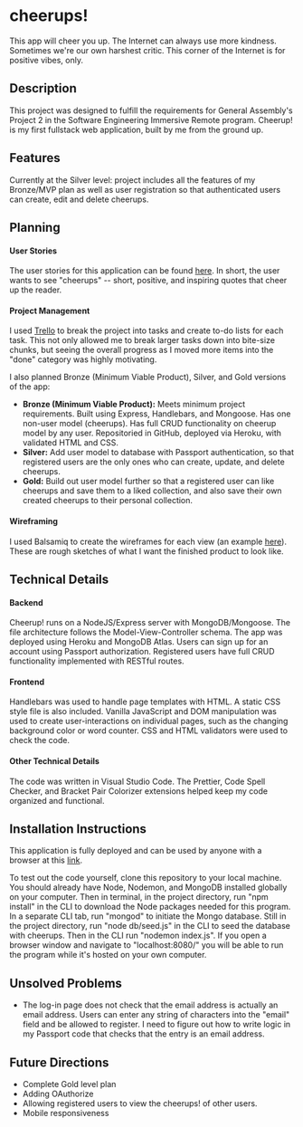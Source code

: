# cheerups!

This app will cheer you up. The Internet can always use more kindness. Sometimes we're our own harshest critic. This corner of the Internet is for positive vibes, only.

## Description

This project was designed to fulfill the requirements for General Assembly's Project 2 in the Software Engineering Immersive Remote program. Cheerup! is my first fullstack web application, built by me from the ground up.

## Features

Currently at the Silver level: project includes all the features of my Bronze/MVP plan as well as user registration so that authenticated users can create, edit and delete cheerups.

## Planning

#### User Stories

The user stories for this application can be found [here](https://github.com/esin87/cheerup/blob/master/planning/user_stories.md). In short, the user wants to see "cheerups" -- short, positive, and inspiring quotes that cheer up the reader.

#### Project Management

I used [Trello](https://trello.com) to break the project into tasks and create to-do lists for each task. This not only allowed me to break larger tasks down into bite-size chunks, but seeing the overall progress as I moved more items into the "done" category was highly motivating.

I also planned Bronze (Minimum Viable Product), Silver, and Gold versions of the app:

- **Bronze (Minimum Viable Product):** Meets minimum project requirements. Built using Express, Handlebars, and Mongoose. Has one non-user model (cheerups). Has full CRUD functionality on cheerup model by any user. Repositoried in GitHub, deployed via Heroku, with validated HTML and CSS.
- **Silver:** Add user model to database with Passport authentication, so that registered users are the only ones who can create, update, and delete cheerups.
- **Gold:** Build out user model further so that a registered user can like cheerups and save them to a liked collection, and also save their own created cheerups to their personal collection.

#### Wireframing

I used Balsamiq to create the wireframes for each view (an example [here](https://github.com/esin87/cheerup/blob/master/planning/cheerup!%20wireframes/Show%20Me%20a%20Cheerup%20View.png)). These are rough sketches of what I want the finished product to look like.

## Technical Details

#### Backend

Cheerup! runs on a NodeJS/Express server with MongoDB/Mongoose. The file architecture follows the Model-View-Controller schema. The app was deployed using Heroku and MongoDB Atlas. Users can sign up for an account using Passport authorization. Registered users have full CRUD functionality implemented with RESTful routes.

#### Frontend

Handlebars was used to handle page templates with HTML. A static CSS style file is also included. Vanilla JavaScript and DOM manipulation was used to create user-interactions on individual pages, such as the changing background color or word counter. CSS and HTML validators were used to check the code.

#### Other Technical Details

The code was written in Visual Studio Code. The Prettier, Code Spell Checker, and Bracket Pair Colorizer extensions helped keep my code organized and functional.

## Installation Instructions

This application is fully deployed and can be used by anyone with a browser at this [link](https://esins-cheerup-app.herokuapp.com/cheerups/).

To test out the code yourself, clone this repository to your local machine. You should already have Node, Nodemon, and MongoDB installed globally on your computer. Then in terminal, in the project directory, run "npm install" in the CLI to download the Node packages needed for this program. In a separate CLI tab, run "mongod" to initiate the Mongo database. Still in the project directory, run "node db/seed.js" in the CLI to seed the database with cheerups. Then in the CLI run "nodemon index.js". If you open a browser window and navigate to "localhost:8080/" you will be able to run the program while it's hosted on your own computer.

## Unsolved Problems

- The log-in page does not check that the email address is actually an email address. Users can enter any string of characters into the "email" field and be allowed to register. I need to figure out how to write logic in my Passport code that checks that the entry is an email address.

## Future Directions

- Complete Gold level plan
- Adding OAuthorize
- Allowing registered users to view the cheerups! of other users.
- Mobile responsiveness
